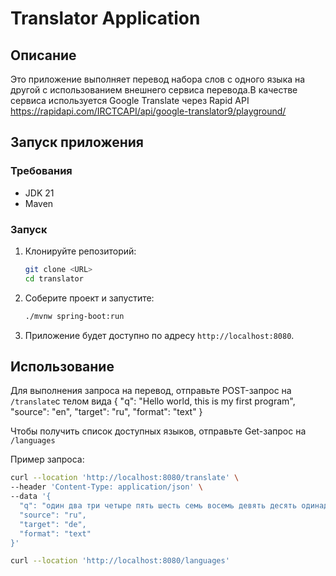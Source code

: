 # Translator Application

## Описание
Это приложение выполняет перевод набора слов с одного языка на другой с использованием внешнего сервиса перевода.В качестве сервиса используется Google Translate через Rapid API https://rapidapi.com/IRCTCAPI/api/google-translator9/playground/

## Запуск приложения

### Требования
- JDK 21
- Maven

### Запуск
1. Клонируйте репозиторий:
    ```sh
    git clone <URL>
    cd translator
    ```

2. Соберите проект и запустите:
    ```sh
    ./mvnw spring-boot:run
    ```

3. Приложение будет доступно по адресу `http://localhost:8080`.

## Использование
Для выполнения запроса на перевод, отправьте POST-запрос на `/translate`с телом вида
{
  "q": "Hello world, this is my first program",
  "source": "en",
  "target": "ru",
  "format": "text"
}

Чтобы получить список доступных языков, отправьте Get-запрос на `/languages`

Пример запроса:
```sh
curl --location 'http://localhost:8080/translate' \
--header 'Content-Type: application/json' \
--data '{
  "q": "один два три четыре пять шесть семь восемь девять десять одинадцать двенадцать тринадцать четырнадцать пятнадцать шеснадцать семнадцать восемнадцать девятнадцать двадцать",
  "source": "ru",
  "target": "de",
  "format": "text"
}'

curl --location 'http://localhost:8080/languages'
